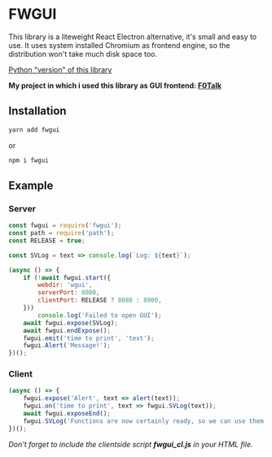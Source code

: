 # FWGUI
This library is a liteweight React Electron alternative, it's small and easy to use. It uses system installed Chromium as frontend engine, so the distribution won't take much disk space too.

[Python "version" of this library](https://github.com/ChrisKnott/Eel)

**My project in which i used this library as GUI frontend: [F0Talk](https://github.com/foresteam/F0Talk)**
## Installation
```sh
yarn add fwgui
```
or
```sh
npm i fwgui
```
## Example
### Server
```js
const fwgui = require('fwgui');
const path = require('path');
const RELEASE = true;

const SVLog = text => console.log(`Log: ${text}`);

(async () => {
    if (!await fwgui.start({
        webdir: 'wgui',
        serverPort: 8080,
        clientPort: RELEASE ? 8080 : 8000,
    }))
        console.log('Failed to open GUI');
    await fwgui.expose(SVLog);
    await fwgui.endExpose();
    fwgui.emit('time to print', 'text');
    fwgui.Alert('Message!');
})();
```
### Client
```js
(async () => {
    fwgui.expose('Alert', text => alert(text));
    fwgui.on('time to print', text => fwgui.SVLog(text));
    await fwgui.exposeEnd();
    fwgui.SVLog('Functions are now certainly ready, so we can use them freely');
})();
```
*Don't forget to include the clientside script **fwgui_cl.js** in your HTML file.*
